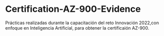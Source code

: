 # Certification-AZ-900-Evidence
Prácticas realizadas durante la capacitación del reto Innovación 2022,con enfoque en Inteligencia Artificial, para obtener la certificaión AZ-900.

